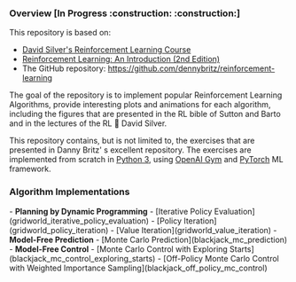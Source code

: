 <h3>Overview [In Progress :construction: :construction:]</h3>
This repository is based on:

- [David Silver's Reinforcement Learning Course](https://www.youtube.com/playlist?list=PLqYmG7hTraZDM-OYHWgPebj2MfCFzFObQ)
- [Reinforcement Learning: An Introduction (2nd Edition)](http://incompleteideas.net/book/RLbook2018.pdf)
- The GitHub repository: https://github.com/dennybritz/reinforcement-learning

The goal of the repository is to implement popular Reinforcement Learning Algorithms, provide interesting plots and 
animations for each algorithm, including the figures that are presented in the RL bible of Sutton and Barto and in the
lectures of the RL :goat: David Silver.

This repository contains, but is not limited to, the exercises that are presented in Danny Britz' s excellent 
repository. The exercises are implemented from scratch in [Python 3](https://www.python.org/), using
[OpenAI Gym](https://gym.openai.com/) and [PyTorch](https://pytorch.org/) ML framework.

<h3>Algorithm Implementations</h3>
- <b>Planning by Dynamic Programming</b>
    - [Iterative Policy Evaluation](gridworld_iterative_policy_evaluation)
    - [Policy Iteration](gridworld_policy_iteration)
    - [Value Iteration](gridworld_value_iteration)
- <b>Model-Free Prediction</b>
    - [Monte Carlo Prediction](blackjack_mc_prediction)
- <b>Model-Free Control</b>
    - [Monte Carlo Control with Exploring Starts](blackjack_mc_control_exploring_starts)
    - [Off-Policy Monte Carlo Control with Weighted Importance Sampling](blackjack_off_policy_mc_control)